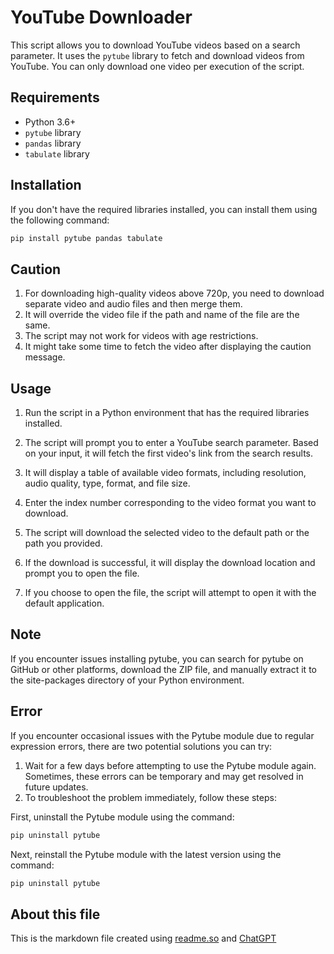 # YouTube Downloader

This script allows you to download YouTube videos based on a search parameter. It uses the `pytube` library to fetch and download videos from YouTube. You can only download one video per execution of the script.

## Requirements

- Python 3.6+
- `pytube` library
- `pandas` library
- `tabulate` library

## Installation

If you don't have the required libraries installed, you can install them using the following command:

```bash
pip install pytube pandas tabulate
```
## Caution
1. For downloading high-quality videos above 720p, you need to download separate video and audio files and then merge them.
2. It will override the video file if the path and name of the file are the same.
3. The script may not work for videos with age restrictions.
4. It might take some time to fetch the video after displaying the caution message.

## Usage
1. Run the script in a Python environment that has the required libraries installed.

2. The script will prompt you to enter a YouTube search parameter. Based on your input, it will fetch the first video's link from the search results.

3. It will display a table of available video formats, including resolution, audio quality, type, format, and file size.

4. Enter the index number corresponding to the video format you want to download.

5. The script will download the selected video to the default path or the path you provided.

6. If the download is successful, it will display the download location and prompt you to open the file.

7. If you choose to open the file, the script will attempt to open it with the default application.

## Note
If you encounter issues installing pytube, you can search for pytube on GitHub or other platforms, download the ZIP file, and manually extract it to the site-packages directory of your Python environment.

## Error 
If you encounter occasional issues with the Pytube module due to regular expression errors, there are two potential solutions you can try:

1. Wait for a few days before attempting to use the Pytube module again. Sometimes, these errors can be temporary and may get resolved in future updates.
2. To troubleshoot the problem immediately, follow these steps:

First, uninstall the Pytube module using the command:
```bash
pip uninstall pytube
```
Next, reinstall the Pytube module with the latest version using the command:

```bash
pip uninstall pytube
```

## About this file
This is the markdown file created using [readme.so](https://readme.so/) and [ChatGPT](https://chat.openai.com/)
